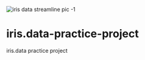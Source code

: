 ![iris data streamline pic -1](https://github.com/user-attachments/assets/84e21d17-f8e5-40c7-852e-f189127ba1d6)
# iris.data-practice-project
iris.data practice project
